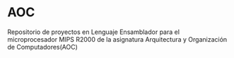 # AOC
Repositorio de proyectos en Lenguaje Ensamblador para el microprocesador MIPS R2000 de la asignatura Arquitectura y Organización de Computadores(AOC)
